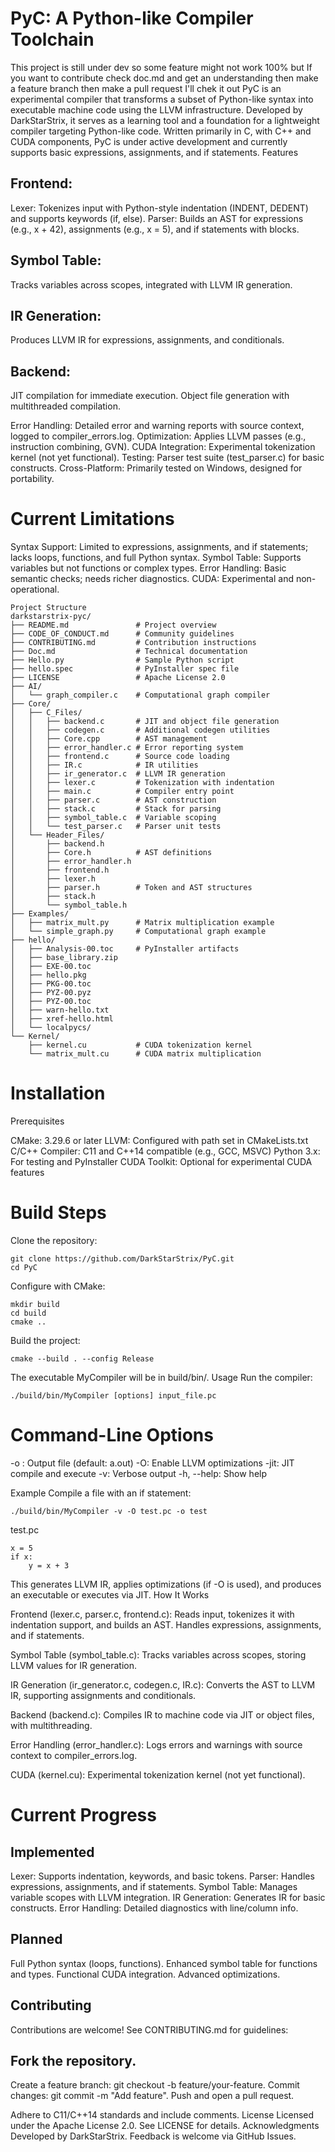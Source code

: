 # PyC: A Python-like Compiler Toolchain

This project is still under dev so some feature might not work 100% but If you want to contribute check doc.md and get an understanding then make a feature branch then make a pull request I'll chek it out 
PyC is an experimental compiler that transforms a subset of Python-like syntax into executable machine code using the LLVM infrastructure. Developed by DarkStarStrix, it serves as a learning tool and a foundation for a lightweight compiler targeting Python-like code. Written primarily in C, with C++ and CUDA components, PyC is under active development and currently supports basic expressions, assignments, and if statements.
Features

## Frontend:
Lexer: Tokenizes input with Python-style indentation (INDENT, DEDENT) and supports keywords (if, else).
Parser: Builds an AST for expressions (e.g., x + 42), assignments (e.g., x = 5), and if statements with blocks.


## Symbol Table: 
Tracks variables across scopes, integrated with LLVM IR generation.

## IR Generation: 
Produces LLVM IR for expressions, assignments, and conditionals.

## Backend:
JIT compilation for immediate execution.
Object file generation with multithreaded compilation.


Error Handling: Detailed error and warning reports with source context, logged to compiler_errors.log.
Optimization: Applies LLVM passes (e.g., instruction combining, GVN).
CUDA Integration: Experimental tokenization kernel (not yet functional).
Testing: Parser test suite (test_parser.c) for basic constructs.
Cross-Platform: Primarily tested on Windows, designed for portability.

# Current Limitations

Syntax Support: Limited to expressions, assignments, and if statements; lacks loops, functions, and full Python syntax.
Symbol Table: Supports variables but not functions or complex types.
Error Handling: Basic semantic checks; needs richer diagnostics.
CUDA: Experimental and non-operational.

```
Project Structure
darkstarstrix-pyc/
├── README.md               # Project overview
├── CODE_OF_CONDUCT.md      # Community guidelines
├── CONTRIBUTING.md         # Contribution instructions
├── Doc.md                  # Technical documentation
├── Hello.py                # Sample Python script
├── hello.spec              # PyInstaller spec file
├── LICENSE                 # Apache License 2.0
├── AI/
│   └── graph_compiler.c    # Computational graph compiler
├── Core/
│   ├── C_Files/
│   │   ├── backend.c       # JIT and object file generation
│   │   ├── codegen.c       # Additional codegen utilities
│   │   ├── Core.cpp        # AST management
│   │   ├── error_handler.c # Error reporting system
│   │   ├── frontend.c      # Source code loading
│   │   ├── IR.c            # IR utilities
│   │   ├── ir_generator.c  # LLVM IR generation
│   │   ├── lexer.c         # Tokenization with indentation
│   │   ├── main.c          # Compiler entry point
│   │   ├── parser.c        # AST construction
│   │   ├── stack.c         # Stack for parsing
│   │   ├── symbol_table.c  # Variable scoping
│   │   └── test_parser.c   # Parser unit tests
│   └── Header_Files/
│       ├── backend.h
│       ├── Core.h          # AST definitions
│       ├── error_handler.h
│       ├── frontend.h
│       ├── lexer.h
│       ├── parser.h        # Token and AST structures
│       ├── stack.h
│       └── symbol_table.h
├── Examples/
│   ├── matrix_mult.py      # Matrix multiplication example
│   └── simple_graph.py     # Computational graph example
├── hello/
│   ├── Analysis-00.toc     # PyInstaller artifacts
│   ├── base_library.zip
│   ├── EXE-00.toc
│   ├── hello.pkg
│   ├── PKG-00.toc
│   ├── PYZ-00.pyz
│   ├── PYZ-00.toc
│   ├── warn-hello.txt
│   ├── xref-hello.html
│   └── localpycs/
└── Kernel/
    ├── kernel.cu           # CUDA tokenization kernel
    └── matrix_mult.cu      # CUDA matrix multiplication
```

# Installation
Prerequisites

CMake: 3.29.6 or later
LLVM: Configured with path set in CMakeLists.txt
C/C++ Compiler: C11 and C++14 compatible (e.g., GCC, MSVC)
Python 3.x: For testing and PyInstaller
CUDA Toolkit: Optional for experimental CUDA features

# Build Steps

Clone the repository:
```
git clone https://github.com/DarkStarStrix/PyC.git
cd PyC
```

Configure with CMake:
```
mkdir build
cd build
cmake ..
```

Build the project:
```
cmake --build . --config Release
```


The executable MyCompiler will be in build/bin/.
Usage
Run the compiler:
```
./build/bin/MyCompiler [options] input_file.pc
```

# Command-Line Options

-o <file>: Output file (default: a.out)
-O: Enable LLVM optimizations
-jit: JIT compile and execute
-v: Verbose output
-h, --help: Show help

Example
Compile a file with an if statement:
```
./build/bin/MyCompiler -v -O test.pc -o test
```

test.pc
```
x = 5
if x:
    y = x + 3
```
This generates LLVM IR, applies optimizations (if -O is used), and produces an executable or executes via JIT.
How It Works

Frontend (lexer.c, parser.c, frontend.c):
Reads input, tokenizes it with indentation support, and builds an AST.
Handles expressions, assignments, and if statements.


Symbol Table (symbol_table.c):
Tracks variables across scopes, storing LLVM values for IR generation.


IR Generation (ir_generator.c, codegen.c, IR.c):
Converts the AST to LLVM IR, supporting assignments and conditionals.


Backend (backend.c):
Compiles IR to machine code via JIT or object files, with multithreading.


Error Handling (error_handler.c):
Logs errors and warnings with source context to compiler_errors.log.


CUDA (kernel.cu):
Experimental tokenization kernel (not yet functional).


# Current Progress
## Implemented
Lexer: Supports indentation, keywords, and basic tokens.
Parser: Handles expressions, assignments, and if statements.
Symbol Table: Manages variable scopes with LLVM integration.
IR Generation: Generates IR for basic constructs.
Error Handling: Detailed diagnostics with line/column info.

## Planned

Full Python syntax (loops, functions).
Enhanced symbol table for functions and types.
Functional CUDA integration.
Advanced optimizations.

## Contributing
Contributions are welcome! See CONTRIBUTING.md for guidelines:

## Fork the repository.
Create a feature branch: git checkout -b feature/your-feature.
Commit changes: git commit -m "Add feature".
Push and open a pull request.

Adhere to C11/C++14 standards and include comments.
License
Licensed under the Apache License 2.0. See LICENSE for details.
Acknowledgments
Developed by DarkStarStrix. Feedback is welcome via GitHub Issues.

